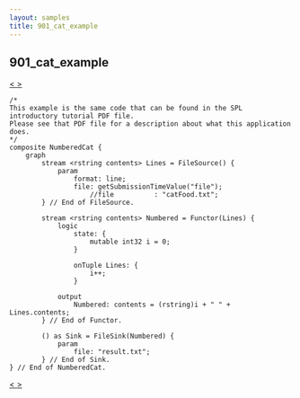 ```yaml
---
layout: samples
title: 901_cat_example
---
```


## 901_cat_example

<div class="sampleNav"><a class="button" href="../103_view_annotation_at_work_ViewAnnotationAtWork.spl/"> < </a><a class="button" href="../902_word_count_Helpers.spl/"> > </a>
</div>

~~~~~~
/*
This example is the same code that can be found in the SPL introductory tutorial PDF file.
Please see that PDF file for a description about what this application does.
*/
composite NumberedCat {
	graph
		stream <rstring contents> Lines = FileSource() {
			param
				format: line;
				file: getSubmissionTimeValue("file");
					//file			: "catFood.txt";	
		} // End of FileSource.
		
		stream <rstring contents> Numbered = Functor(Lines) {
			logic
				state: {
					mutable int32 i = 0;
				}
				
				onTuple Lines: { 
					i++;
				}
					
			output
				Numbered: contents = (rstring)i + " " + Lines.contents;
		} // End of Functor.
		
		() as Sink = FileSink(Numbered) {
			param
				file: "result.txt";
		} // End of Sink.
} // End of NumberedCat.

~~~~~~

<div class="sampleNav"><a class="button" href="../103_view_annotation_at_work_ViewAnnotationAtWork.spl/"> < </a><a class="button" href="../902_word_count_Helpers.spl/"> > </a>
</div>

